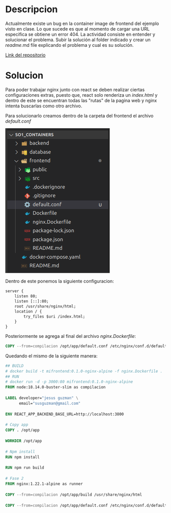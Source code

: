 # Descripcion
Actualmente existe un bug en la container image de frontend del ejemplo visto en clase. Lo que sucede es que al momento de cargar una URL especifica se obtiene un error 404. La actividad consiste en entender y solucionar el problema. Subir la solución al folder indicado y crear un *readme*.md file explicando el problema y cual es su solución.

[Link del repositorio](github.com/susguzman/so1_containers)

# Solucion
Para poder trabajar nginx junto con react se deben realizar ciertas configuraciones extras, puesto que, react solo renderiza un *index.html* y dentro de este se encuentran todas las "rutas" de la pagina web y nginx intenta buscarlas como otro archivo.

Para solucionarlo creamos dentro de la carpeta del frontend el archivo *default.conf*

![creacion archivo](./images/img1.png)

Dentro de este ponemos la siguiente configuracion:

```
server {
    listen 80;
    listen [::]:80;
    root /usr/share/nginx/html;
    location / {
        try_files $uri /index.html;
    }
}
```

Posteriormente se agrega al final del archivo *nginx.Dockerfile*:
```dockerfile
COPY --from=compilacion /opt/app/default.conf /etc/nginx/conf.d/default.conf
```

Quedando el mismo de la siguiente manera:
```dockerfile
## BUILD
# docker build -t mifrontend:0.1.0-nginx-alpine -f nginx.Dockerfile .
## RUN
# docker run -d -p 3000:80 mifrontend:0.1.0-nginx-alpine
FROM node:18.14.0-buster-slim as compilacion

LABEL developer="jesus guzman" \
      email="susguzman@gmail.com"

ENV REACT_APP_BACKEND_BASE_URL=http://localhost:3800

# Copy app
COPY . /opt/app

WORKDIR /opt/app

# Npm install
RUN npm install

RUN npm run build

# Fase 2
FROM nginx:1.22.1-alpine as runner

COPY --from=compilacion /opt/app/build /usr/share/nginx/html

COPY --from=compilacion /opt/app/default.conf /etc/nginx/conf.d/default.conf
```